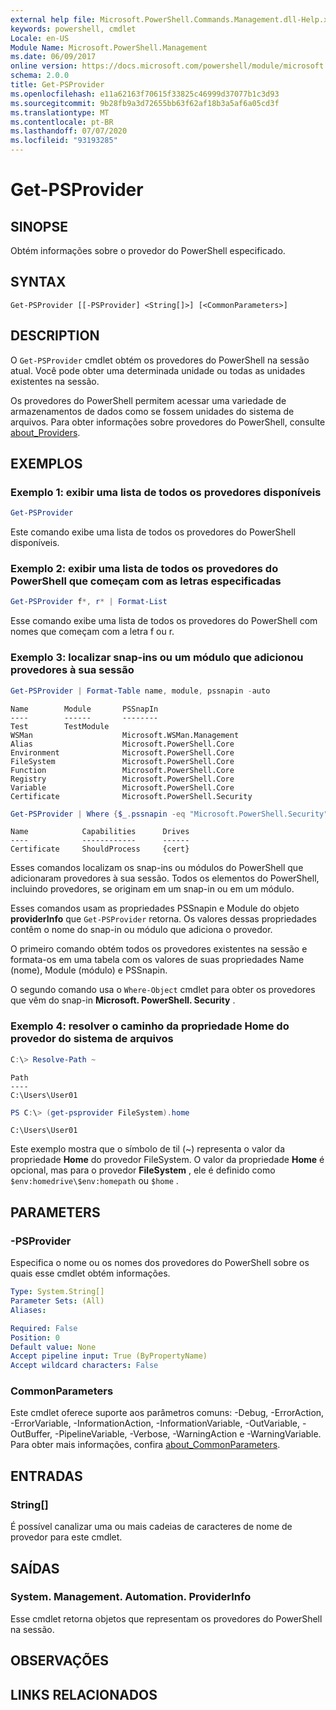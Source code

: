 ```yaml
---
external help file: Microsoft.PowerShell.Commands.Management.dll-Help.xml
keywords: powershell, cmdlet
Locale: en-US
Module Name: Microsoft.PowerShell.Management
ms.date: 06/09/2017
online version: https://docs.microsoft.com/powershell/module/microsoft.powershell.management/get-psprovider?view=powershell-7.1&WT.mc_id=ps-gethelp
schema: 2.0.0
title: Get-PSProvider
ms.openlocfilehash: e11a62163f70615f33825c46999d37077b1c3d93
ms.sourcegitcommit: 9b28fb9a3d72655bb63f62af18b3a5af6a05cd3f
ms.translationtype: MT
ms.contentlocale: pt-BR
ms.lasthandoff: 07/07/2020
ms.locfileid: "93193285"
---
```

# Get-PSProvider

## SINOPSE
Obtém informações sobre o provedor do PowerShell especificado.

## SYNTAX

```
Get-PSProvider [[-PSProvider] <String[]>] [<CommonParameters>]
```

## DESCRIPTION

O `Get-PSProvider` cmdlet obtém os provedores do PowerShell na sessão atual.
Você pode obter uma determinada unidade ou todas as unidades existentes na sessão.

Os provedores do PowerShell permitem acessar uma variedade de armazenamentos de dados como se fossem unidades do sistema de arquivos.
Para obter informações sobre provedores do PowerShell, consulte [about_Providers](../Microsoft.PowerShell.Core/About/about_Providers.md).

## EXEMPLOS

### Exemplo 1: exibir uma lista de todos os provedores disponíveis

```powershell
Get-PSProvider
```

Este comando exibe uma lista de todos os provedores do PowerShell disponíveis.

### Exemplo 2: exibir uma lista de todos os provedores do PowerShell que começam com as letras especificadas

```powershell
Get-PSProvider f*, r* | Format-List
```

Esse comando exibe uma lista de todos os provedores do PowerShell com nomes que começam com a letra f ou r.

### Exemplo 3: localizar snap-ins ou um módulo que adicionou provedores à sua sessão

```powershell
Get-PSProvider | Format-Table name, module, pssnapin -auto
```

```Output
Name        Module       PSSnapIn
----        ------       --------
Test        TestModule
WSMan                    Microsoft.WSMan.Management
Alias                    Microsoft.PowerShell.Core
Environment              Microsoft.PowerShell.Core
FileSystem               Microsoft.PowerShell.Core
Function                 Microsoft.PowerShell.Core
Registry                 Microsoft.PowerShell.Core
Variable                 Microsoft.PowerShell.Core
Certificate              Microsoft.PowerShell.Security
```

```powershell
Get-PSProvider | Where {$_.pssnapin -eq "Microsoft.PowerShell.Security"}
```

```Output
Name            Capabilities      Drives
----            ------------      ------
Certificate     ShouldProcess     {cert}
```

Esses comandos localizam os snap-ins ou módulos do PowerShell que adicionaram provedores à sua sessão.
Todos os elementos do PowerShell, incluindo provedores, se originam em um snap-in ou em um módulo.

Esses comandos usam as propriedades PSSnapin e Module do objeto **providerInfo** que `Get-PSProvider` retorna.
Os valores dessas propriedades contêm o nome do snap-in ou módulo que adiciona o provedor.

O primeiro comando obtém todos os provedores existentes na sessão e formata-os em uma tabela com os valores de suas propriedades Name (nome), Module (módulo) e PSSnapin.

O segundo comando usa o `Where-Object` cmdlet para obter os provedores que vêm do snap-in **Microsoft. PowerShell. Security** .

### Exemplo 4: resolver o caminho da propriedade Home do provedor do sistema de arquivos

```powershell
C:\> Resolve-Path ~
```

```Output
Path
----
C:\Users\User01
```

```powershell
PS C:\> (get-psprovider FileSystem).home
```

```Output
C:\Users\User01
```

Este exemplo mostra que o símbolo de til (~) representa o valor da propriedade **Home** do provedor FileSystem.
O valor da propriedade **Home** é opcional, mas para o provedor **FileSystem** , ele é definido como `$env:homedrive\$env:homepath` ou `$home` .

## PARAMETERS

### -PSProvider

Especifica o nome ou os nomes dos provedores do PowerShell sobre os quais esse cmdlet obtém informações.

```yaml
Type: System.String[]
Parameter Sets: (All)
Aliases:

Required: False
Position: 0
Default value: None
Accept pipeline input: True (ByPropertyName)
Accept wildcard characters: False
```

### CommonParameters

Este cmdlet oferece suporte aos parâmetros comuns: -Debug, -ErrorAction, -ErrorVariable, -InformationAction, -InformationVariable, -OutVariable, -OutBuffer, -PipelineVariable, -Verbose, -WarningAction e -WarningVariable. Para obter mais informações, confira [about_CommonParameters](../Microsoft.PowerShell.Core/About/about_CommonParameters.md).

## ENTRADAS

### String[]

É possível canalizar uma ou mais cadeias de caracteres de nome de provedor para este cmdlet.

## SAÍDAS

### System. Management. Automation. ProviderInfo

Esse cmdlet retorna objetos que representam os provedores do PowerShell na sessão.

## OBSERVAÇÕES

## LINKS RELACIONADOS

